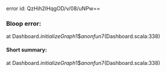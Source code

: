 error id: QzHih2IHqgOD/v/08/uNPw==
### Bloop error:

at Dashboard$.initializeGraph$1$$anonfun$7(Dashboard.scala:338)
#### Short summary: 

at Dashboard$.initializeGraph$1$$anonfun$7(Dashboard.scala:338)
